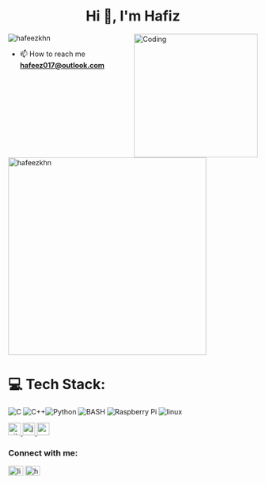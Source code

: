 <h1 align="center">Hi 👋, I'm Hafiz</h1>
<img align="right" alt="Coding" width="250" src="https://camo.githubusercontent.com/7de37139d0b4c1ce40865e799b446c0e963a3dd8fb68d239707237c40604fa3d/68747470733a2f2f63646e2e6472696262626c652e636f6d2f75736572732f3733303730332f73637265656e73686f74732f363538313234332f6176656e746f2e676966">


<p align="left"> <img src="https://komarev.com/ghpvc/?username=hafeezkhn&label=Profile%20views&color=0e75b6&style=flat" alt="hafeezkhn" /> </p>

- 📫 How to reach me **hafeez017@outlook.com**

<!--<p><img width="200" align="left" src="https://github-readme-stats.vercel.app/api/top-langs?username=hafeezkhn&show_icons=true&locale=en&layout=compact" alt="hafeezkhn" /></p>-->
<p> <a href="https://github.com/ryo-ma/github-profile-trophy"><img width="400" src="https://github-profile-trophy.vercel.app/?username=hafeezkhn" alt="hafeezkhn" /></a> </p>

# 💻 Tech Stack:
![C](https://img.shields.io/badge/c-%2300599C.svg?style=for-the-badge&logo=c&logoColor=white) ![C++](https://img.shields.io/badge/c++-%2300599C.svg?style=for-the-badge&logo=c%2B%2B&logoColor=white)![Python](https://img.shields.io/badge/python-3670A0?style=for-the-badge&logo=python&logoColor=ffdd54) ![BASH](https://img.shields.io/badge/shell_script-%23121011.svg?style=for-the-qbadge&logo=gnu-bash&logoColor=white) ![Raspberry Pi](https://img.shields.io/badge/-RaspberryPi-C51A4A?style=for-the-badge&logo=Raspberry-Pi) 
![linux](https://img.shields.io/badge/Linux-FCC624?style=for-the-badge&logo=linux&logoColor=black)
<!--![Django](https://img.shields.io/badge/django-%23092E20.svg?style=for-the-badge&logo=django&logoColor=white) ![HTML5](https://img.shields.io/badge/html5-%23E34F26.svg?style=for-the-badge&logo=html5&logoColor=white)  ![MySQL](https://img.shields.io/badge/mysql-%2300000f.svg?style=for-the-badge&logo=mysql&logoColor=white) ![OpenCV](https://img.shields.io/badge/opencv-%23white.svg?style=for-the-badge&logo=opencv&logoColor=white) ![OpenGL](https://img.shields.io/badge/OpenGL-%23FFFFFF.svg?style=for-the-badge&logo=opengl) ![Qt](https://img.shields.io/badge/Qt-%23217346.svg?style=for-the-badge&logo=Qt&logoColor=white) ![Jenkins](https://img.shields.io/badge/jenkins-%232C5263.svg?style=for-the-badge&logo=jenkins&logoColor=white) ![NumPy](https://img.shields.io/badge/numpy-%23013243.svg?style=for-the-badge&logo=numpy&logoColor=white) ![Pandas](https://img.shields.io/badge/pandas-%23150458.svg?style=for-the-badge&logo=pandas&logoColor=white) ![Matplotlib](https://img.shields.io/badge/Matplotlib-%23ffffff.svg?style=for-the-badge&logo=Matplotlib&logoColor=black) ![SPLUNK](https://img.shields.io/badge/splunk-000000.svg?style=for-the-badge&logo=splunk&color=%23000000) -->
<p align="left"> <a href="https://git-scm.com/" target="_blank" rel="noreferrer"> <img src="https://www.vectorlogo.zone/logos/git-scm/git-scm-icon.svg" alt="git" width="25" height="25"/> </a> <a href="https://www.jenkins.io" target="_blank" rel="noreferrer"> <img src="https://www.vectorlogo.zone/logos/jenkins/jenkins-icon.svg" alt="jenkins" width="25" height="25"/> </a> <a href="https://www.mathworks.com/" target="_blank" rel="noreferrer"> <img src="https://upload.wikimedia.org/wikipedia/commons/2/21/Matlab_Logo.png" alt="matlab" width="25" height="25"/> </a> </p>


<h3 align="left">Connect with me:</h3>
<p align="left">
<a href="https://linkedin.com/in/hafiz-k-" target="blank"><img align="center" src="https://raw.githubusercontent.com/rahuldkjain/github-profile-readme-generator/master/src/images/icons/Social/linked-in-alt.svg" alt="linkedin.com/in/hafiz-k-" height="20" width="30" /></a>
<!--   -->
<a href="https://auth.geeksforgeeks.org/user/hafeez17md" target="blank"><img align="center" src="https://raw.githubusercontent.com/rahuldkjain/github-profile-readme-generator/master/src/images/icons/Social/geeks-for-geeks.svg" alt="https://auth.geeksforgeeks.org/user/hafeez17md" height="20" width="30" /></a>
</p>


